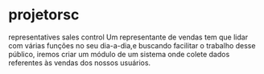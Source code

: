 # projetorsc
representatives sales control
Um representante de vendas tem que lidar com várias funções no seu dia-a-dia,e buscando facilitar o trabalho desse público,
iremos criar um módulo de um sistema onde colete dados referentes às vendas dos nossos usuários.
